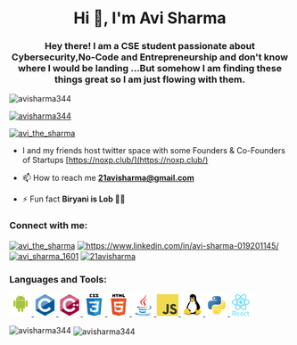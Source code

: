 <h1 align="center">Hi 👋, I'm Avi Sharma</h1>
<h3 align="center">Hey there! I am a CSE student passionate about Cybersecurity,No-Code and Entrepreneurship and don't know where I would be landing ...But somehow I am finding these things great so I am just flowing with them.</h3>

<p align="left"> <img src="https://komarev.com/ghpvc/?username=avisharma344&label=Profile%20views&color=0e75b6&style=flat" alt="avisharma344" /> </p>

<p align="left"> <a href="https://github.com/ryo-ma/github-profile-trophy"><img src="https://github-profile-trophy.vercel.app/?username=avisharma344" alt="avisharma344" /></a> </p>

<p align="left"> <a href="https://twitter.com/avi_the_sharma" target="blank"><img src="https://img.shields.io/twitter/follow/avi_the_sharma?logo=twitter&style=for-the-badge" alt="avi_the_sharma" /></a> </p>

- I and my friends host twitter space with some Founders & Co-Founders of Startups [https://noxp.club/](https://noxp.club/)

- 📫 How to reach me **21avisharma@gmail.com**

- ⚡ Fun fact **Biryani is Lob 🖤🖤**

<h3 align="left">Connect with me:</h3>
<p align="left">
<a href="https://twitter.com/avi_the_sharma" target="blank"><img align="center" src="https://raw.githubusercontent.com/rahuldkjain/github-profile-readme-generator/master/src/images/icons/Social/twitter.svg" alt="avi_the_sharma" height="30" width="40" /></a>
<a href="https://linkedin.com/in/https://www.linkedin.com/in/avi-sharma-019201145/" target="blank"><img align="center" src="https://raw.githubusercontent.com/rahuldkjain/github-profile-readme-generator/master/src/images/icons/Social/linked-in-alt.svg" alt="https://www.linkedin.com/in/avi-sharma-019201145/" height="30" width="40" /></a>
<a href="https://instagram.com/avi_sharma_1601" target="blank"><img align="center" src="https://raw.githubusercontent.com/rahuldkjain/github-profile-readme-generator/master/src/images/icons/Social/instagram.svg" alt="avi_sharma_1601" height="30" width="40" /></a>
<a href="https://www.hackerrank.com/21avisharma" target="blank"><img align="center" src="https://raw.githubusercontent.com/rahuldkjain/github-profile-readme-generator/master/src/images/icons/Social/hackerrank.svg" alt="21avisharma" height="30" width="40" /></a>
</p>

<h3 align="left">Languages and Tools:</h3>
<p align="left"> <a href="https://developer.android.com" target="_blank"> <img src="https://raw.githubusercontent.com/devicons/devicon/master/icons/android/android-original-wordmark.svg" alt="android" width="40" height="40"/> </a> <a href="https://www.cprogramming.com/" target="_blank"> <img src="https://raw.githubusercontent.com/devicons/devicon/master/icons/c/c-original.svg" alt="c" width="40" height="40"/> </a> <a href="https://www.w3schools.com/cpp/" target="_blank"> <img src="https://raw.githubusercontent.com/devicons/devicon/master/icons/cplusplus/cplusplus-original.svg" alt="cplusplus" width="40" height="40"/> </a> <a href="https://www.w3schools.com/css/" target="_blank"> <img src="https://raw.githubusercontent.com/devicons/devicon/master/icons/css3/css3-original-wordmark.svg" alt="css3" width="40" height="40"/> </a> <a href="https://www.w3.org/html/" target="_blank"> <img src="https://raw.githubusercontent.com/devicons/devicon/master/icons/html5/html5-original-wordmark.svg" alt="html5" width="40" height="40"/> </a> <a href="https://www.java.com" target="_blank"> <img src="https://raw.githubusercontent.com/devicons/devicon/master/icons/java/java-original.svg" alt="java" width="40" height="40"/> </a> <a href="https://developer.mozilla.org/en-US/docs/Web/JavaScript" target="_blank"> <img src="https://raw.githubusercontent.com/devicons/devicon/master/icons/javascript/javascript-original.svg" alt="javascript" width="40" height="40"/> </a> <a href="https://www.linux.org/" target="_blank"> <img src="https://raw.githubusercontent.com/devicons/devicon/master/icons/linux/linux-original.svg" alt="linux" width="40" height="40"/> </a> <a href="https://www.python.org" target="_blank"> <img src="https://raw.githubusercontent.com/devicons/devicon/master/icons/python/python-original.svg" alt="python" width="40" height="40"/> </a> <a href="https://reactjs.org/" target="_blank"> <img src="https://raw.githubusercontent.com/devicons/devicon/master/icons/react/react-original-wordmark.svg" alt="react" width="40" height="40"/> </a> </p>

<p><img align="left" src="https://github-readme-stats.vercel.app/api/top-langs?username=avisharma344&show_icons=true&locale=en&layout=compact" alt="avisharma344" /></p>

<p>&nbsp;<img align="center" src="https://github-readme-stats.vercel.app/api?username=avisharma344&show_icons=true&locale=en" alt="avisharma344" /></p>
